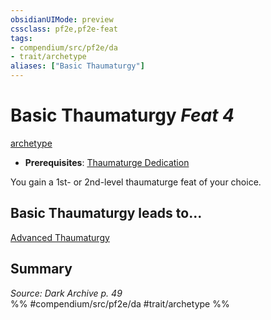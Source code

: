 ```yaml
---
obsidianUIMode: preview
cssclass: pf2e,pf2e-feat
tags:
- compendium/src/pf2e/da
- trait/archetype
aliases: ["Basic Thaumaturgy"]
---
```

# Basic Thaumaturgy  *Feat 4*  
[archetype](archetype.md "Archetype Feat Trait")  

- **Prerequisites**: [Thaumaturge Dedication](thaumaturge-dedication-da.md)

You gain a 1st- or 2nd-level thaumaturge feat of your choice.

## Basic Thaumaturgy leads to...

[Advanced Thaumaturgy](advanced-thaumaturgy-da.md)

## Summary

*Source: Dark Archive p. 49*  
%% #compendium/src/pf2e/da #trait/archetype %%